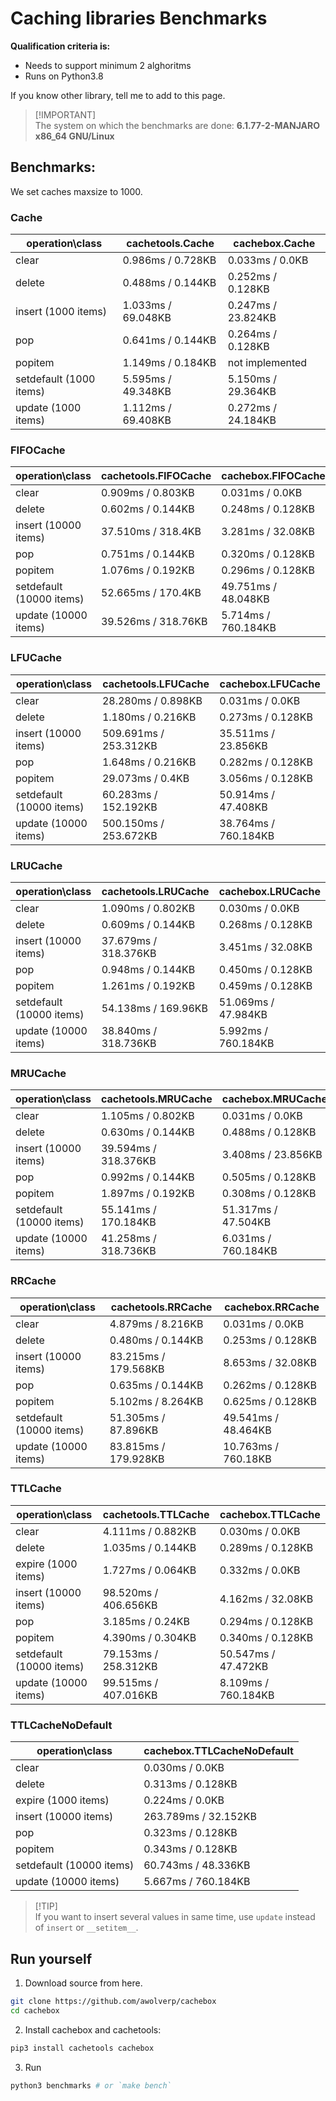 # Caching libraries Benchmarks
**Qualification criteria is:**
- Needs to support minimum 2 alghoritms
- Runs on Python3.8

If you know other library, tell me to add to this page.

> [!IMPORTANT]\
> The system on which the benchmarks are done: **6.1.77-2-MANJARO x86_64 GNU/Linux**

## Benchmarks:
We set caches maxsize to 1000.

### Cache
| operation\class         | cachetools.Cache   | cachebox.Cache     |
| ----------------------- | ------------------ | ------------------ |
| clear                   | 0.986ms / 0.728KB  | 0.033ms / 0.0KB    |
| delete                  | 0.488ms / 0.144KB  | 0.252ms / 0.128KB  |
| insert (1000 items)     | 1.033ms / 69.048KB | 0.247ms / 23.824KB |
| pop                     | 0.641ms / 0.144KB  | 0.264ms / 0.128KB  |
| popitem                 | 1.149ms / 0.184KB  | not implemented    |
| setdefault (1000 items) | 5.595ms / 49.348KB | 5.150ms / 29.364KB |
| update (1000 items)     | 1.112ms / 69.408KB | 0.272ms / 24.184KB |


### FIFOCache
| operation\class         | cachetools.FIFOCache | cachebox.FIFOCache |
| ----------------------- | -------------------- | ------------------ |
| clear                   | 0.909ms / 0.803KB    | 0.031ms / 0.0KB    |
| delete                  | 0.602ms / 0.144KB    | 0.248ms / 0.128KB  |
| insert (10000 items)    | 37.510ms / 318.4KB   | 3.281ms / 32.08KB  |
| pop                     | 0.751ms / 0.144KB    | 0.320ms / 0.128KB  |
| popitem                 | 1.076ms / 0.192KB    | 0.296ms / 0.128KB  |
| setdefault (10000 items)| 52.665ms / 170.4KB   | 49.751ms / 48.048KB|
| update (10000 items)    | 39.526ms / 318.76KB  | 5.714ms / 760.184KB|


### LFUCache
| operation\class         | cachetools.LFUCache  | cachebox.LFUCache  |
| ----------------------- | -------------------- | ------------------ |
| clear                   | 28.280ms / 0.898KB   | 0.031ms / 0.0KB    |
| delete                  | 1.180ms / 0.216KB    | 0.273ms / 0.128KB  |
| insert (10000 items)    | 509.691ms / 253.312KB| 35.511ms / 23.856KB|
| pop                     | 1.648ms / 0.216KB    | 0.282ms / 0.128KB  |
| popitem                 | 29.073ms / 0.4KB     | 3.056ms / 0.128KB  |
| setdefault (10000 items)| 60.283ms / 152.192KB | 50.914ms / 47.408KB|
| update (10000 items)    | 500.150ms / 253.672KB| 38.764ms / 760.184KB|


### LRUCache
| operation\class         | cachetools.LRUCache  | cachebox.LRUCache  |
| ----------------------- | -------------------- | ------------------ |
| clear                   | 1.090ms / 0.802KB    | 0.030ms / 0.0KB    |
| delete                  | 0.609ms / 0.144KB    | 0.268ms / 0.128KB  |
| insert (10000 items)    | 37.679ms / 318.376KB | 3.451ms / 32.08KB  |
| pop                     | 0.948ms / 0.144KB    | 0.450ms / 0.128KB  |
| popitem                 | 1.261ms / 0.192KB    | 0.459ms / 0.128KB  |
| setdefault (10000 items)| 54.138ms / 169.96KB  | 51.069ms / 47.984KB|
| update (10000 items)    | 38.840ms / 318.736KB | 5.992ms / 760.184KB|


### MRUCache
| operation\class         | cachetools.MRUCache  | cachebox.MRUCache  |
| ----------------------- | -------------------- | ------------------ |
| clear                   | 1.105ms / 0.802KB    | 0.031ms / 0.0KB    |
| delete                  | 0.630ms / 0.144KB    | 0.488ms / 0.128KB  |
| insert (10000 items)    | 39.594ms / 318.376KB | 3.408ms / 23.856KB |
| pop                     | 0.992ms / 0.144KB    | 0.505ms / 0.128KB  |
| popitem                 | 1.897ms / 0.192KB    | 0.308ms / 0.128KB  |
| setdefault (10000 items)| 55.141ms / 170.184KB | 51.317ms / 47.504KB|
| update (10000 items)    | 41.258ms / 318.736KB | 6.031ms / 760.184KB|


### RRCache
| operation\class         | cachetools.RRCache  | cachebox.RRCache  |
| ----------------------- | -------------------- | ------------------ |
| clear                   | 4.879ms / 8.216KB    | 0.031ms / 0.0KB    |
| delete                  | 0.480ms / 0.144KB    | 0.253ms / 0.128KB  |
| insert (10000 items)    | 83.215ms / 179.568KB | 8.653ms / 32.08KB  |
| pop                     | 0.635ms / 0.144KB    | 0.262ms / 0.128KB  |
| popitem                 | 5.102ms / 8.264KB    | 0.625ms / 0.128KB  |
| setdefault (10000 items)| 51.305ms / 87.896KB  | 49.541ms / 48.464KB|
| update (10000 items)    | 83.815ms / 179.928KB | 10.763ms / 760.18KB|


### TTLCache
| operation\class         | cachetools.TTLCache  | cachebox.TTLCache  |
| ----------------------- | -------------------- | ------------------ |
| clear                   | 4.111ms / 0.882KB    | 0.030ms / 0.0KB    |
| delete                  | 1.035ms / 0.144KB    | 0.289ms / 0.128KB  |
| expire (1000 items)     | 1.727ms / 0.064KB    | 0.332ms / 0.0KB    |
| insert (10000 items)    | 98.520ms / 406.656KB | 4.162ms / 32.08KB  |
| pop                     | 3.185ms / 0.24KB     | 0.294ms / 0.128KB  |
| popitem                 | 4.390ms / 0.304KB    | 0.340ms / 0.128KB  |
| setdefault (10000 items)| 79.153ms / 258.312KB | 50.547ms / 47.472KB|
| update (10000 items)    | 99.515ms / 407.016KB | 8.109ms / 760.184KB|


### TTLCacheNoDefault
| operation\class         | cachebox.TTLCacheNoDefault  |
| ----------------------- | --------------------------- |
| clear                   | 0.030ms / 0.0KB             |
| delete                  | 0.313ms / 0.128KB           |
| expire (1000 items)     | 0.224ms / 0.0KB             |
| insert (10000 items)    | 263.789ms / 32.152KB        |
| pop                     | 0.323ms / 0.128KB           |
| popitem                 | 0.343ms / 0.128KB           |
| setdefault (10000 items)| 60.743ms / 48.336KB         |
| update (10000 items)    | 5.667ms / 760.184KB         |

> [!TIP]\
> If you want to insert several values in same time, use `update` instead of `insert` or `__setitem__`.

## Run yourself
1. Download source from here.
```sh
git clone https://github.com/awolverp/cachebox
cd cachebox
```

2. Install cachebox and cachetools:
```sh
pip3 install cachetools cachebox
```

3. Run
```sh
python3 benchmarks # or `make bench`
```
